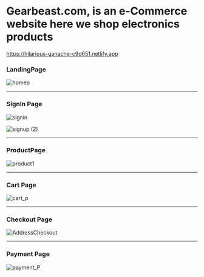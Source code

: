 # Gearbeast.com, is an e-Commerce website here we shop electronics products
https://hilarious-ganache-c9d651.netlify.app

<h3>LandingPage</h3>

![homep](https://user-images.githubusercontent.com/105915562/204571064-f6787756-b960-4b88-8b09-6c86574402c9.png)

<hr>

<h3>SignIn Page</h3>

![signin](https://user-images.githubusercontent.com/105915562/204541295-a9970bfe-3b9e-4a96-b0d3-260a598d6121.png)

![signup (2)](https://user-images.githubusercontent.com/105915562/204571697-fe8e1071-17b4-4fca-a8c6-991b90334a49.png)

<hr>

<h3>ProductPage</h3>

![product1](https://user-images.githubusercontent.com/105915562/204572260-73b33e70-2d19-4ec3-98d2-eb345009b778.png)

<hr>

<h3>Cart Page</h3>

![cart_p](https://user-images.githubusercontent.com/105915562/204573419-783e8c44-2078-4375-8d96-dbbcf19cee8f.png)

<hr>

<h3>Checkout Page</h3>

![AddressCheckout](https://user-images.githubusercontent.com/105915562/204573593-0b0c9bf7-4b48-49e3-a48e-85541e0771a0.png)

<hr>

<h3>Payment Page</h3>

![payment_P](https://user-images.githubusercontent.com/105915562/204573747-8b881cb9-e7a1-48db-a4b4-bfa60464eeb8.png)


